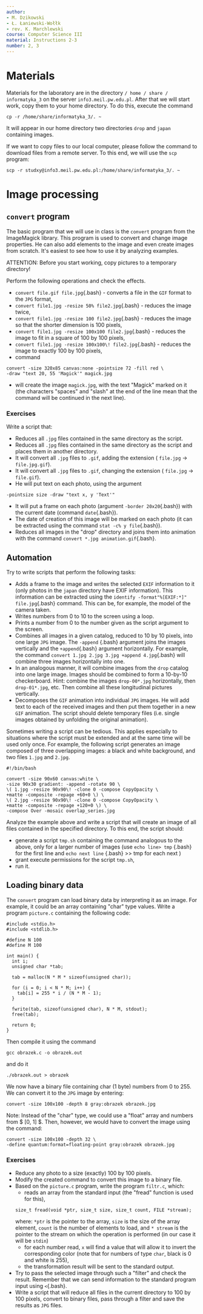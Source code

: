 ```yaml
---
author:
- M. Dzikowski
- Ł. Łaniewski-Wołłk
- rev. K. Marchlewski
course: Computer Science III
material: Instructions 2-3
number: 2, 3
---
```


# Materials

Materials for the laboratory are in the directory `/ home / share / informatyka_3` on the server `info3.meil.pw.edu.pl`.
After that we will start work, copy them to your home directory.
To do this, execute the command
```{.bash}
cp -r /home/share/informatyka_3/. ~
```
It will appear in our home directory two directories `drop` and `japan` containing images.

If we want to copy files to our local computer, please follow the command to download files from a remote server.
To this end, we will use the `scp` program:
```{.bash}
scp -r studxy@info3.meil.pw.edu.pl:/home/share/informatyka_3/. ~
```

# Image processing

## `convert` program

The basic program that we will use in class is the `convert` program from the ImageMagick library.
This program is used to convert and change image properties.
He can also add elements to the image and even create images from scratch.
It's easiest to see how to use it by analyzing examples.

ATTENTION: Before you start working, copy pictures to a temporary directory!

Perform the following operations and check the effects.

- `convert file.gif file.jpg`{.bash} - converts a file in the `GIF` format to the `JPG` format,
- `convert file1.jpg -resize 50% file2.jpg`{.bash} - reduces the image twice,
- `convert file1.jpg -resize 100 file2.jpg`{.bash} - reduces the image so that the shorter dimension is 100 pixels,
- `convert file1.jpg -resize 100x100 file2.jpg`{.bash} - reduces the image to fit in a square of 100 by 100 pixels,
- `convert file1.jpg -resize 100x100\! file2.jpg`{.bash} - reduces the image to exactly 100 by 100 pixels,
- command
```{.bash}
convert -size 320x85 canvas:none -pointsize 72 -fill red \
-draw "text 20, 55 'Magick'" magick.jpg
```
- will create the image `magick.jpg`, with the text "Magick" marked on it (the characters "spaces" and "slash" at the end of the line mean that the command will be continued in the next line).

### Exercises

Write a script that:

- Reduces all `.jpg` files contained in the same directory as the script.
- Reduces all `.jpg` files contained in the same directory as the script and places them in another directory.
- It will convert all `.jpg` files to `.gif`, adding the extension ( `file.jpg` -> `file.jpg.gif`).
- It will convert all `.jpg` files to `.gif`, changing the extension ( `file.jpg` -> `file.gif`).
- He will put text on each photo, using the argument
```{.bash}
-pointsize size -draw "text x, y 'Text'"
```
- It will put a frame on each photo (argument `-border 20x20`{.bash}) with the current date (command `date`{.bash}).
- The date of creation of this image will be marked on each photo (it can be extracted using the command `stat -c% y file`{.bash}).
- Reduces all images in the "drop" directory and joins them into animation with the command `convert *.jpg animation.gif`{.bash}.

## Automation

Try to write scripts that perform the following tasks:

- Adds a frame to the image and writes the selected `EXIF` information to it (only photos in the `japan` directory have EXIF information).
This information can be extracted using the `identify -format"%[EXIF:*]" file.jpg`{.bash} command.
This can be, for example, the model of the camera taken.
- Writes numbers from 0 to 10 to the screen using a loop.
- Prints a number from 0 to the number given as the script argument to the screen.
- Combines all images in a given catalog, reduced to 10 by 10 pixels, into one large `JPG` image.
The `-append` {.bash} argument joins the images vertically and the `+append`{.bash} argument horizontally.
For example, the command `convert 1.jpg 2.jpg 3.jpg +append 4.jpg`{.bash} will combine three images horizontally into one.
- In an analogous manner, it will combine images from the `drop` catalog into one large image.
Images should be combined to form a 10-by-10 checkerboard.
Hint: combine the images `drop-00*.jpg` horizontally, then `drop-01*.jpg`, etc.
Then combine all these longitudinal pictures vertically.
- Decomposes the `GIF` animation into individual `JPG` images. He will add text to each of the received images and then put them together in a new `GIF` animation.
The script should delete temporary files (i.e. single images obtained by unfolding the original animation).

Sometimes writing a script can be tedious.
This applies especially to situations where the script must be extended and at the same time will be used only once.
For example, the following script generates an image composed of three overlapping images: a black and white background, and two files `1.jpg` and `2.jpg`.
```{.bash}
#!/bin/bash

convert -size 90x60 canvas:white \
-size 90x30 gradient: -append -rotate 90 \
\( 1.jpg -resize 90x90\! -clone 0 -compose CopyOpacity \
+matte -composite -repage +60+0 \) \
\( 2.jpg -resize 90x90\! -clone 0 -compose CopyOpacity \
+matte -composite -repage +120+0 \) \
-compose Over -mosaic overlap_series.jpg
```

Analyze the example above and write a script that will create an image of all files contained in the specified directory.
To this end, the script should:

- generate a script `tmp.sh` containing the command analogous to the above, only for a larger number of images (use `echo line> tmp` {.bash} for the first line and `echo next line` {.bash} >> tmp for each next )
- grant execute permissions for the script `tmp.sh`,
- run it.

## Loading binary data

The `convert` program can load binary data by interpreting it as an image.
For example, it could be an array containing "char" type values.
Write a program `picture.c` containing the following code:
```{.c}
#include <stdio.h>
#include <stdlib.h>

#define N 100
#define M 100

int main() {
  int i;
  unsigned char *tab;
  
  tab = malloc(N * M * sizeof(unsigned char));
  
  for (i = 0; i < N * M; i++) {
    tab[i] = 255 * i / (N * M - 1);
  }

  fwrite(tab, sizeof(unsigned char), N * M, stdout);
  free(tab);

  return 0;
}
```

Then compile it using the command
```{.bash}
gcc obrazek.c -o obrazek.out
```
and do it
```{.bash}
./obrazek.out > obrazek
```
We now have a binary file containing char (1 byte) numbers from 0 to 255.
We can convert it to the `JPG` image by entering:
```{.bash}
convert -size 100x100 -depth 8 gray:obrazek obrazek.jpg
```
Note: Instead of the "char" type, we could use a "float" array and numbers from $ [0, 1] $.
Then, however, we would have to convert the image using the command:
```{.bash}
convert -size 100x100 -depth 32 \
-define quantum:format=floating-point gray:obrazek obrazek.jpg
```

### Exercises

- Reduce any photo to a size (exactly) 100 by 100 pixels.
- Modify the created command to convert this image to a binary file.
- Based on the `picture.c` program, write the program `filtr.c`, which:
    - reads an array from the standard input (the "fread" function is used for this),
    ```{.C}
    size_t fread(void *ptr, size_t size, size_t count, FILE *stream);
    ```
    where: `*ptr` is the pointer to the array, `size` is the size of the array element, `count` is the number of elements to load, and `* stream` is the pointer to the stream on which the operation is performed (in our case it will be `stdin`)
    - for each number read, `x` will find a value that will allow it to invert the corresponding color (note that for numbers of type `char`, black is 0 and white is 255),
    - the transformation result will be sent to the standard output.
- Try to pass the selected image through such a "filter" and check the result.
  Remember that we can send information to the standard program input using `<`{.bash}.
- Write a script that will reduce all files in the current directory to 100 by 100 pixels, convert to binary files, pass through a filter and save the results as `JPG` files.

